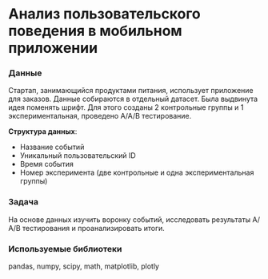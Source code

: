 # Анализ пользовательского поведения в мобильном приложении

### Данные

Стартап, занимающийся продуктами питания, использует приложение для заказов. Данные собираются в отдельный датасет. Была выдвинута идея поменять шрифт. Для этого созданы 2 контрольные группы и 1 экспериментальная, проведено А/А/В тестирование.

**Структура данных**:
- Название событий
- Уникальный пользовательский ID
- Время события
- Номер эксперимента (две контрольные и одна экспериментальная группы)

### Задача

На основе данных изучить воронку событий, исследовать результаты А/А/В тестирования и проанализировать итоги.

### Используемые библиотеки

pandas, numpy, scipy, math, matplotlib, plotly
